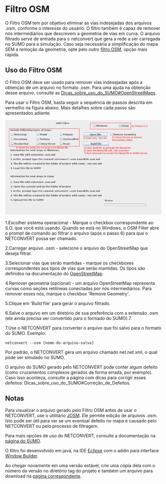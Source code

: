 # Filtro OSM

O Filtro OSM tem por objetivo eliminar as vias indesejadas dos arquivos .osm, conforme o interesse do usuário. O filtro também é capaz de remover nós intermediários que descrevem a geometria de vias em curva. O arquivo filtrado serve de entrada para o netconvert que gera a rede a ser carregada no SUMO para a simulação.
Caso seja necessária a simplificação do mapa SEM a remoção da geometria, opte pelo outro [filtro OSM](https://wiki.inf.ufrgs.br/OSM_C_Tools_Filter), opção mais rápida.

## Uso do Filtro OSM

O Filtro OSM deve ser usado para remover vias indesejadas após a obtenção de um arquivo no formato .osm. Para uma ajuda na obtenção desse arquivo, consulte as [Dicas_sobre_uso_do_SUMO#OpenStreetMaps](https://wiki.inf.ufrgs.br/Dicas_sobre_uso_do_SUMO#OpenStreetMaps).

Para usar o Filtro OSM, basta seguir a sequência de passos descrita em vermelho na figura abaixo. Mais detalhes sobre cada passo são apresentados adiante.

![alt text](https://github.com/maslab-ufrgs/osm-filter/blob/master/800px-Osmfilter.png)

1.Escolher sistema operacional - Marque o checkbox correspondente ao S.O. que você está usando. Quando se está no Windows, o OSM Filter abre o prompt de comando ao filtrar o arquivo (após o passo 6) para que o NETCONVERT possa ser chamado.

2.Carregar arquivo .osm - selecione o arquivo do OpenStreetMap que deseja filtrar.

3.Selecionar vias que serão mantidas - marque os checkboxes correspondentes aos tipos de vias que serão mantidas. Os tipos são definidos na documentação do [OpenStreetMap](https://wiki.openstreetmap.org/wiki/User:Gyrbo/Road_types).

4.Remover geometria (opcional) - um arquivo OpenStreetMap representa curvas como seções retilíneas conectadas por nós intermediários. Para remover esses nós, marque o checkbox 'Remove Geometry'.

5.Clique em 'Build file' para gerar o arquivo filtrado.

6.Salve o arquivo em um diretório de sua preferência com a extensão .osm (ele ainda precisa ser convertido para o formado do SUMO).7.

7.Use o NETCONVERT para converter o arquivo que foi salvo para o formato do SUMO. Exemplo:

    netconvert --osm [nome-do-arquivo-salvo]

Por padrão, o NETCONVERT gera um arquivo chamado net.net.xml, o qual pode ser simulado no SUMO.

O arquivo do SUMO gerado pelo NETCONVERT pode conter algum defeito (como cruzamentos complexos gerados de forma errada, por exemplo). Caso isso aconteça, consulte a página com dicas para corrigir esses defeitos: Dicas_sobre_uso_do_SUMO#Correção_de_Defeitos.


## Notas

Para visualizar o arquivo gerado pelo Filtro OSM antes de usar o NETCONVERT, use o utilitário [JOSM](https://josm.openstreetmap.de/). Ele permite edição de arquivos .osm. Isto pode ser útil para ver se um eventual defeito no mapa é causado pelo NETCONVERT ou pelo processo de filtragem.

Para mais opções de uso do NETCONVERT, consulte a documentação na [página do SUMO](http://sumo.dlr.de/wiki/Simulation_of_Urban_MObility_-_Wiki).

O filtro foi desenvolvido em java, na IDE [Eclipse](http://www.eclipse.org/) com o addin para interface [Window Builder](http://www.eclipse.org/windowbuilder/).

Ao chegar novamente em uma versão estável, crie uma cópia dela com o número da versão no diretório tag do projeto e também um arquivo para download na [página correspondente](https://github.com/maslab-ufrgs/osm-filter/releases).










